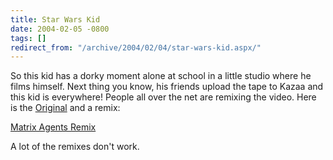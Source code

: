 ```yaml
---
title: Star Wars Kid
date: 2004-02-05 -0800
tags: []
redirect_from: "/archive/2004/02/04/star-wars-kid.aspx/"
---
```


So this kid has a dorky moment alone at school in a little studio where
he films himself. Next thing you know, his friends upload the tape to
Kazaa and this kid is everywhere! People all over the net are remixing
the video. Here is the [Original](http://www.jedimaster.net/index.htm)
and a remix:

[Matrix Agents Remix](http://www.jedimaster.net/matrix_agents.htm)

A lot of the remixes don't work.

